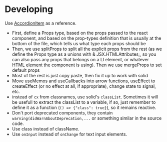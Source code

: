 # Developing

Use [AccordionItem](lib/src/AccordionItem.tsx) as a reference.

+ First, define a Props type, based on the props passed to the react component, and based on the prop-types definition that is usually at the bottom of the file, which tells us what type each props should be
+ Then, we use splitProps to split all the explicit props from the rest (as we define the Props type as a unions with & JSX.HTMLAttributes<HTMLLIElement>;, so you can also pass any props that belongs on a LI element, or whatever HTML element the component is using). Then we use mergeProps to set default props
+ Most of the rest is just copy paste, then fix it up to work with solid
+ Move useMemos and useCallbacks into arrow functions, useEffect to createEffect (or no effect at all, if appropriate), change state to signal, etc.
+ instead of `cx` from classnames, use solid's `classList`. Sometimes it will be usefull to extract the classList to a variable, if so, just remember to define it as a function (`() => {"class": true}`), so it remains reactive.
+ Don't port deprecated components, they contain `warning(didWarnAboutDeprecation,...` or something similar in the source code.
+ Use class instead of className.
+ Use `onInput` instead of `onChange` for text input elements.
